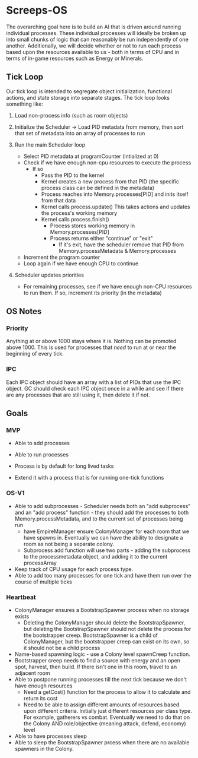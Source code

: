 # Screeps-OS

The overarching goal here is to build an AI that is driven around running individual processes.  These individual processes will ideally be broken up into small chunks of logic that can reasonably be run independently of one another.  Additionally, we will decide whether or not to run each process based upon the resources available to us - both in terms of CPU and in terms of in-game resources such as Energy or Minerals.

## Tick Loop

Our tick loop is intended to segregate object initialization, functional actions, and state storage into separate stages.  The tick loop looks something like:

1) Load non-process info (such as room objects)

2) Initialize the Scheduler -> Load PID metadata from memory, then sort that set of metadata into an array of processes to run

3) Run the main Scheduler loop
    - Select PID metadata at programCounter (intialized at 0)
    - Check if we have enough non-cpu resources to execute the process
        - If so
            - Pass the PID to the kernel
            - Kernel creates a new process from that PID (the specific process class can be defined in the metadata)
            - Process reaches into Memory.processes[PID] and inits itself from that data
            - Kernel calls process.update()
                This takes actions and updates the process's working memory
            - Kernel calls process.finish()
                - Process stores working memory in Memory.processes[PID]
                - Process returns either "continue" or "exit"
                    - If it's exit, have the scheduler remove that PID from Memory.processMetadata & Memory.processes
    - Increment the program counter
    - Loop again if we have enough CPU to continue

4) Scheduler updates priorities
    - For remaining processes, see if we have enough non-CPU resources to run them.  If so, increment its priority (in the metadata)

## OS Notes

### Priority

Anything at or above 1000 stays where it is.  Nothing can be promoted above 1000.  This is used for processes that _need_ to run at or near the beginning of every tick.

### IPC

Each IPC object should have an array with a list of PIDs that use the IPC object.  GC should check each IPC object once in a while and see if there are any processes that are still using it, then delete it if not.


## Goals

### MVP

- Able to add processes
- Able to run processes

- Process is by default for long lived tasks
- Extend it with a process that is for running one-tick functions

### OS-V1

- Able to add subprocesses - Scheduler needs both an "add subprocess" and an "add process" function - they should add the processes to both Memory.processMetadata, and to the current set of processes being run
    - have EmpireManager ensure ColonyManager for each room that we have spawns in.  Eventually we can have the ability to designate a room as not being a separate colony.
    - Subprocess add function will use two parts - adding the subprocess to the processmetadata object, and adding it to the current processArray
- Keep track of CPU usage for each process type.
- Able to add too many processes for one tick and have them run over the course of multiple ticks

### Heartbeat

- ColonyManager ensures a BootstrapSpawner process when no storage exists
    - Deleting the ColonyManager should delete the BootstrapSpawner, but deleting the BootstrapSpawner should not delete the process for the bootstrapper creep.  BootstrapSpawner is a child of ColonyManager, but the bootstrapper creep can exist on its own, so it should not be a child process
- Name-based spawning logic - use a Colony level spawnCreep function.
- Bootstrapper creep needs to find a source with energy and an open spot, harvest, then build.  If there isn't one in this room, travel to an adjacent room
- Able to postpone running processes till the next tick because we don't have enough resources
    - Need a getCost() function for the process to allow it to calculate and return its cost
    - Need to be able to assign different amounts of resources based upon different criteria.  Initially just different resources per class type.  For example, gatherers vs combat.  Eventually we need to do that on the Colony AND role/objective (meaning attack, defend, economy) level
- Able to have processes sleep
- Able to sleep the BootstrapSpawner prcess when there are no available spawners in the Colony.